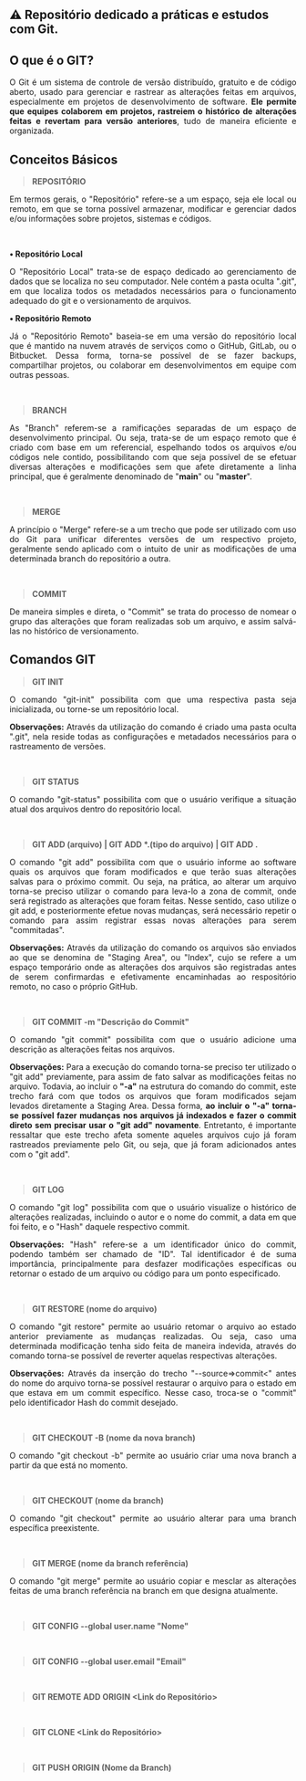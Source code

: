 ## ⚠ Repositório dedicado a práticas e estudos com Git.

## O que é o GIT?

<p align="justify">
    O Git é um sistema de controle de versão distribuído, gratuito e de código aberto, usado para gerenciar e rastrear as alterações feitas em arquivos, especialmente em projetos de desenvolvimento de software. <b>Ele permite que equipes colaborem em projetos, rastreiem o histórico de alterações feitas e revertam para versão anteriores</b>, tudo de maneira eficiente e organizada.
</p>

## Conceitos Básicos

> **REPOSITÓRIO**

<p align="justify">
    Em termos gerais, o "Repositório" refere-se a um espaço, seja ele local ou remoto, em que se torna possível armazenar, modificar e gerenciar dados e/ou informações sobre projetos, sistemas e códigos.
</p>

<br>

**• Repositório Local**

<p align=justify>
    O "Repositório Local" trata-se de espaço dedicado ao gerenciamento de dados que se localiza no seu computador. Nele contém a pasta oculta ".git", em que localiza todos os metadados necessários para o funcionamento adequado do git e o versionamento de arquivos.
</p>

**• Repositório Remoto**

<p align=justify>
    Já o "Repositório Remoto" baseia-se em uma versão do repositório local que é mantido na nuvem através de serviços como o GitHub, GitLab, ou o Bitbucket. Dessa forma, torna-se possível de se fazer backups, compartilhar projetos, ou colaborar em desenvolvimentos em equipe com outras pessoas.
</p>

<br>

> **BRANCH**

<p align="justify">
    As "Branch" referem-se a ramificações separadas de um espaço de desenvolvimento principal. Ou seja, trata-se de um espaço remoto que é criado com base em um referencial, espelhando todos os arquivos e/ou códigos nele contido, possibilitando com que seja possível de se efetuar diversas alterações e modificações sem que afete diretamente a linha principal, que é geralmente denominado de "<b>main</b>" ou "<b>master</b>".
</p>

<br>

> **MERGE**

<p align="justify">
    A princípio o "Merge" refere-se a um trecho que pode ser utilizado com uso do Git para unificar diferentes versões de um respectivo projeto, geralmente sendo aplicado com o intuito de unir as modificações de uma determinada branch do repositório a outra.
</p>

<br>

> **COMMIT**

<p align="justify">
    De maneira simples e direta, o "Commit" se trata do processo de nomear o grupo das alterações que foram realizadas sob um arquivo, e assim salvá-las no histórico de versionamento.
</p>

## Comandos GIT

> **GIT INIT**

<p align="justify">
    O comando "git-init" possibilita com que uma respectiva pasta seja inicializada, ou torne-se um repositório local.
</p>

<p align="justify">
    <b>Observações:</b> Através da utilização do comando é criado uma pasta oculta ".git", nela reside todas as configurações e metadados necessários para o rastreamento de versões.
</p>

<br>

> **GIT STATUS**

<p align="justify">
    O comando "git-status" possibilita com que o usuário verifique a situação atual dos arquivos dentro do repositório local.
</p>

<br>

> <b>GIT ADD (arquivo) | GIT ADD *.(tipo do arquivo) | GIT ADD .</b>

<p align="justify">
    O comando "git add" possibilita com que o usuário informe ao software quais os arquivos que foram modificados e que terão suas alterações salvas para o próximo commit. Ou seja, na prática, ao alterar um arquivo torna-se preciso utilizar o comando para leva-lo a zona de commit, onde será registrado as alterações que foram feitas. Nesse sentido, caso utilize o git add, e posteriormente efetue novas mudanças, será necessário repetir o comando para assim registrar essas novas alterações para serem "commitadas". 
</p>

<p align="justify">
    <b>Observações:</b> Através da utilização do comando os arquivos são enviados ao que se denomina de "Staging Area", ou "Index", cujo se refere a um espaço temporário onde as alterações dos arquivos são registradas antes de serem confirmardas e efetivamente encaminhadas ao respositório remoto, no caso o próprio GitHub.
</p>

<br>

> **GIT COMMIT -m "Descrição do Commit"**

<p align="justify">
    O comando "git commit" possibilita com que o usuário adicione uma descrição as alterações feitas nos arquivos.
</p>

<p align="justify">
    <b>Observações:</b> Para a execução do comando torna-se preciso ter utilizado o "git add" previamente, para assim de fato salvar as modificações feitas no arquivo. Todavia, ao incluir o <b>"-a"</b> na estrutura do comando do commit, este trecho fará com que todos os arquivos que foram modificados sejam levados diretamente a Staging Area. Dessa forma, <b>ao incluir o "-a" torna-se possível fazer mudanças nos arquivos já indexados e fazer o commit direto sem precisar usar o "git add" novamente</b>. Entretanto, é importante ressaltar que este trecho afeta somente aqueles arquivos cujo já foram rastreados previamente pelo Git, ou seja, que já foram adicionados antes com o "git add".
</p>

<br>

> **GIT LOG**

<p align="justify">
    O comando "git log" possibilita com que o usuário visualize o histórico de alterações realizadas, incluindo o autor e o nome do commit, a data em que foi feito, e o "Hash" daquele respectivo commit.
</p>

<p align="justify">
    <b>Observações:</b> "Hash" refere-se a um identificador único do commit, podendo também ser chamado de "ID". Tal identificador é de suma importância, principalmente para desfazer modificações específicas ou retornar o estado de um arquivo ou código para um ponto especificado.
</p>

<br>

> **GIT RESTORE (nome do arquivo)**

<p align="justify">
    O comando "git restore" permite ao usuário retomar o arquivo ao estado anterior previamente as mudanças realizadas. Ou seja, caso uma determinada modificação tenha sido feita de maneira indevida, através do comando torna-se possível de reverter aquelas respectivas alterações. 
</p>

<p align="justify">
    <b>Observações:</b> Através da inserção do trecho "--source=&gt;commit&lt;" antes do nome do arquivo torna-se possível restaurar o arquivo para o estado em que estava em um commit específico. Nesse caso, troca-se o "commit" pelo identificador Hash do commit desejado.
</p>

<br>

> **GIT CHECKOUT -B (nome da nova branch)**

<p align="justify">
    O comando "git checkout -b" permite ao usuário criar uma nova branch a partir da que está no momento.
</p>

<br>

> **GIT CHECKOUT (nome da branch)**

<p align="justify">
    O comando "git checkout" permite ao usuário alterar para uma branch específica preexistente.
</p>

<br>

> **GIT MERGE (nome da branch referência)**

<p align="justify">
    O comando "git merge" permite ao usuário copiar e mesclar as alterações feitas de uma branch referência na branch em que designa atualmente.
</p>

<br>

> **GIT CONFIG --global user.name "Nome"**

<p align="justify">

</p>

<br>

> **GIT CONFIG --global user.email "Email"**

<p align="justify">

</p>

<br>

> **GIT REMOTE ADD ORIGIN <Link do Repositório>**

<p align="justify">

</p>

<br>

> **GIT CLONE <Link do Repositório>**

<p align="justify">

</p>

<br>

> **GIT PUSH ORIGIN (Nome da Branch)**

<p align="justify">

</p>

<br>